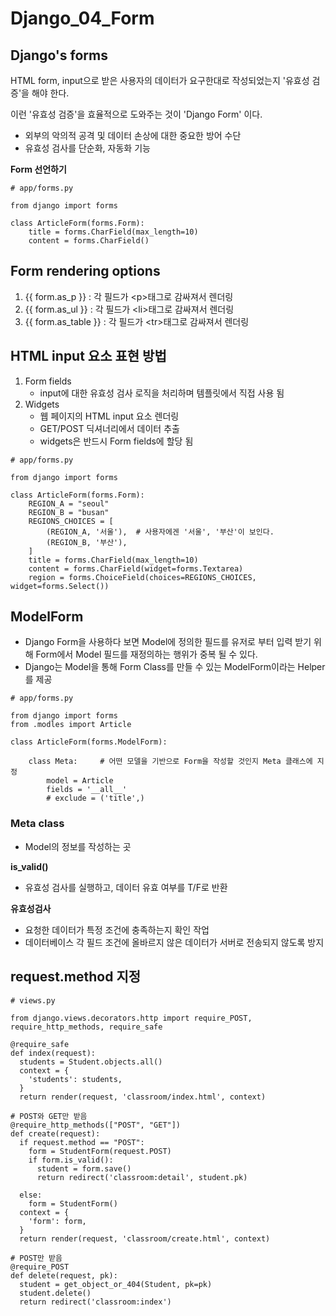# Django_04_Form



## Django's forms

HTML form, input으로 받은 사용자의 데이터가 요구한대로 작성되었는지 '유효성 검증'을 해야 한다.

이런 '유효성 검증'을 효율적으로 도와주는 것이 'Django Form' 이다.



* 외부의 악의적 공격 및 데이터 손상에 대한 중요한 방어 수단
* 유효성 검사를 단순화, 자동화 기능



**Form 선언하기**

```django
# app/forms.py

from django import forms

class ArticleForm(forms.Form):
	title = forms.CharField(max_length=10)
	content = forms.CharField()
```



## Form rendering options

1. {{ form.as_p }} : 각 필드가 \<p>태그로 감싸져서 렌더링
2. {{ form.as_ul }} : 각 필드가 \<li>태그로 감싸져서 렌더링
3. {{ form.as_table }} : 각 필드가 \<tr>태그로 감싸져서 렌더링



## HTML input 요소 표현 방법

1. Form fields 
   * input에 대한 유효성 검사 로직을 처리하며 템플릿에서 직접 사용 됨
2. Widgets
   * 웹 페이지의 HTML input 요소 렌더링
   * GET/POST 딕셔너리에서 데이터 추출
   * widgets은 반드시 Form fields에 할당 됨



```django
# app/forms.py

from django import forms

class ArticleForm(forms.Form):
	REGION_A = "seoul"
	REGION_B = "busan"
	REGIONS_CHOICES = [
		(REGION_A, '서울'),  # 사용자에겐 '서울', '부산'이 보인다.
		(REGION_B, '부산'),
	]
	title = forms.CharField(max_length=10)
	content = forms.CharField(widget=forms.Textarea)
	region = forms.ChoiceField(choices=REGIONS_CHOICES, widget=forms.Select())
```





## ModelForm

* Django Form을 사용하다 보면 Model에 정의한 필드를 유저로 부터 입력 받기 위해 Form에서 Model 필드를 재정의하는 행위가 중복 될 수 있다.
* Django는 Model을 통해 Form Class를 만들 수 있는 ModelForm이라는 Helper를 제공



```django
# app/forms.py

from django import forms
from .modles import Article

class ArticleForm(forms.ModelForm):

	class Meta:		# 어떤 모델을 기반으로 Form을 작성할 것인지 Meta 클래스에 지정
		model = Article
		fields = '__all__'
		# exclude = ('title',)
```



### Meta class

* Model의 정보를 작성하는 곳



**is_valid()**

* 유효성 검사를 실행하고, 데이터 유효 여부를 T/F로 반환

**유효성검사**

* 요청한 데이터가 특정 조건에 충족하는지 확인 작업
* 데이터베이스 각 필드 조건에 올바르지 않은 데이터가 서버로 전송되지 않도록 방지





## request.method 지정

```django
# views.py

from django.views.decorators.http import require_POST, require_http_methods, require_safe

@require_safe
def index(request):
  students = Student.objects.all()
  context = {
    'students': students,
  }
  return render(request, 'classroom/index.html', context)

# POST와 GET만 받음
@require_http_methods(["POST", "GET"])
def create(request):
  if request.method == "POST":
    form = StudentForm(request.POST)
    if form.is_valid():
      student = form.save()
      return redirect('classroom:detail', student.pk)
  
  else:
    form = StudentForm()
  context = {
    'form': form,
  }
  return render(request, 'classroom/create.html', context)

# POST만 받음
@require_POST
def delete(request, pk):
  student = get_object_or_404(Student, pk=pk)
  student.delete()
  return redirect('classroom:index')
```

